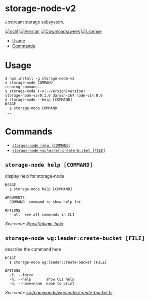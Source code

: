 storage-node-v2
===============

Jostream storage subsystem.

[![oclif](https://img.shields.io/badge/cli-oclif-brightgreen.svg)](https://oclif.io)
[![Version](https://img.shields.io/npm/v/storage-node-v2.svg)](https://npmjs.org/package/storage-node-v2)
[![Downloads/week](https://img.shields.io/npm/dw/storage-node-v2.svg)](https://npmjs.org/package/storage-node-v2)
[![License](https://img.shields.io/npm/l/storage-node-v2.svg)](https://github.com/shamil-gadelshin/storage-node-v2/blob/master/package.json)

<!-- toc -->
* [Usage](#usage)
* [Commands](#commands)
<!-- tocstop -->
# Usage
<!-- usage -->
```sh-session
$ npm install -g storage-node-v2
$ storage-node COMMAND
running command...
$ storage-node (-v|--version|version)
storage-node-v2/0.1.0 darwin-x64 node-v14.8.0
$ storage-node --help [COMMAND]
USAGE
  $ storage-node COMMAND
...
```
<!-- usagestop -->
# Commands
<!-- commands -->
* [`storage-node help [COMMAND]`](#storage-node-help-command)
* [`storage-node wg:leader:create-bucket [FILE]`](#storage-node-wgleadercreate-bucket-file)

## `storage-node help [COMMAND]`

display help for storage-node

```
USAGE
  $ storage-node help [COMMAND]

ARGUMENTS
  COMMAND  command to show help for

OPTIONS
  --all  see all commands in CLI
```

_See code: [@oclif/plugin-help](https://github.com/oclif/plugin-help/blob/v3.2.2/src/commands/help.ts)_

## `storage-node wg:leader:create-bucket [FILE]`

describe the command here

```
USAGE
  $ storage-node wg:leader:create-bucket [FILE]

OPTIONS
  -f, --force
  -h, --help       show CLI help
  -n, --name=name  name to print
```

_See code: [src/commands/wg/leader/create-bucket.ts](https://github.com/shamil-gadelshin/storage-node-v2/blob/v0.1.0/src/commands/wg/leader/create-bucket.ts)_
<!-- commandsstop -->
